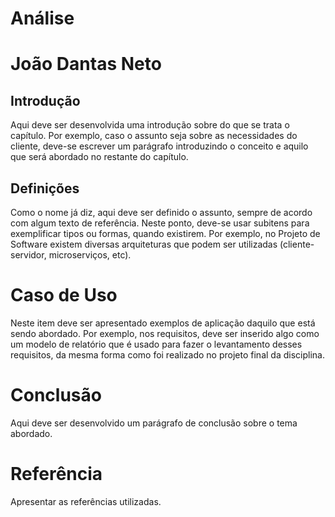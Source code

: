 # Análise
# João Dantas Neto

## Introdução

Aqui deve ser desenvolvida uma introdução sobre do que se trata o capítulo. Por exemplo, caso o assunto seja sobre as necessidades do cliente, deve-se escrever um parágrafo introduzindo o conceito e aquilo que será abordado no restante do capítulo.

## Definições

Como o nome já diz, aqui deve ser definido o assunto, sempre de acordo com algum texto de referência. Neste ponto, deve-se usar subitens para exemplificar tipos ou formas, quando existirem. Por exemplo, no Projeto de Software existem diversas arquiteturas que podem ser utilizadas (cliente-servidor, microserviços, etc). 

# Caso de Uso

Neste item deve ser apresentado exemplos de aplicação daquilo que está sendo abordado. Por exemplo, nos requisitos, deve ser inserido algo como um modelo de relatório que é usado para fazer o levantamento desses requisitos, da mesma forma como foi realizado no projeto final da disciplina.

# Conclusão

Aqui deve ser desenvolvido um parágrafo de conclusão sobre o tema abordado.

# Referência

Apresentar as referências utilizadas.
